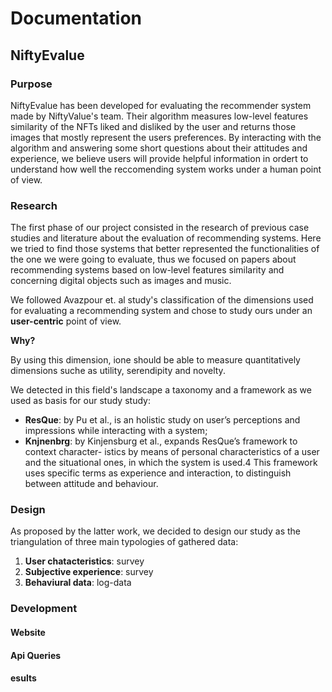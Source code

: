 # Documentation 

## NiftyEvalue



### Purpose 

NiftyEvalue has been developed for evaluating the recommender system made by NiftyValue's team. Their algorithm measures low-level features similarity of the NFTs liked and disliked by the user and returns those images that mostly represent the users preferences. 
By interacting with the algorithm and answering some short questions about their attitudes and experience, we believe users will provide helpful information in ordert to understand how well the reccomending system works under a human point of view.

### Research

The first phase of our project consisted in the research of previous case studies  and literature about the evaluation of recommending systems. Here we tried to find those systems that better represented the functionalities of the one we were going to evaluate, thus we focused on papers about recommending systems based on low-level features similarity and concerning digital objects such as images and music. 

We followed Avazpour et. al study's classification of the dimensions used for evaluating a recommending system and chose to study ours under an **user-centric** point of view.

**Why?**

By using this dimension, ione should be able to measure quantitatively dimensions suche as utility, serendipity and novelty.

We detected in this field's landscape a taxonomy and a framework as we used as basis for our study study:

* **ResQue**: by Pu et al., is an holistic study on user’s perceptions and
impressions while interacting with a system;
* **Knjnenbrg**: by Kinjensburg et al., expands ResQue’s framework to context character-
istics by means of personal characteristics of a user and the situational ones,
in which the system is used.4 This framework uses specific terms as experience
and interaction, to distinguish between attitude and behaviour.

### Design 
As proposed by the latter work, we decided to design our study as the triangulation of three main typologies of gathered data:

1. **User chatacteristics**: survey 
2. **Subjective experience**: survey
3. **Behaviural data**: log-data




### Development

#### Website

#### Api Queries

#### esults
